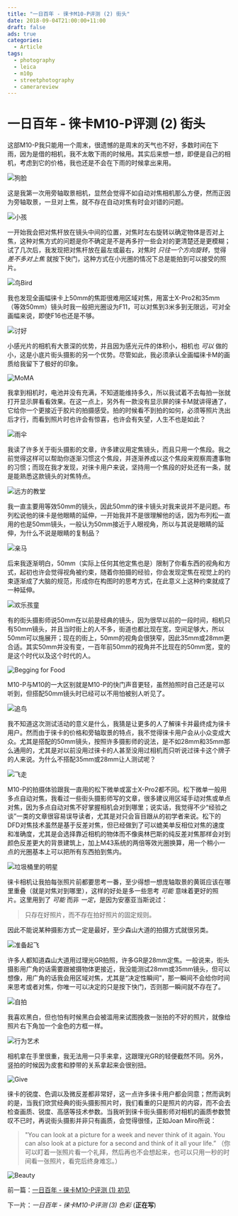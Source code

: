 ```yaml
---
title: "一日百年 - 徕卡M10-P评测 (2) 街头"
date: 2018-09-04T21:00:00+11:00
draft: false
ads: true
categories:
  - Article
tags:
  - photography
  - leica
  - m10p
  - streetphotography
  - camerareview
---
```


# 一日百年 - 徕卡M10-P评测 (2) 街头

这部M10-P我只能用一个周末，很遗憾的是周末的天气也不好，多数时间在下雨，因为是借的相机，我不太敢下雨的时候用。其实后来想一想，即便是自己的相机，考虑到它的价格，我也还是不会在下雨的时候拿出来用。

![狗脸][M10P-Street-1]

这是我第一次用旁轴取景相机，显然会觉得不如自动对焦相机那么方便，然而正因为旁轴取景，一旦对上焦，就不存在自动对焦有时会对错的问题。

![小孩][M10P-Street-2]

一开始我会把对焦杆放在镜头中间的位置，对焦时左右旋转以确定物体是否对上焦，这种对焦方式的问题是你不确定是不是再多拧一些会对的更清楚还是更模糊；试了几次后，我发现把对焦杆放在最左或最右，对焦时 _只往一个方向旋转_，觉得 _差不多对上焦_ 就按下快门，这种方式在小光圈的情况下总是能拍到可以接受的照片。

![鸟Bird][M10P-Street-3]

我也发现全画幅徕卡上50mm的焦距很难用区域对焦，用富士X-Pro2和35mm（等效50mm）镜头时我一般把光圈设为F11，可以对焦到3米多到无限远，可对全画幅来说，即使F16也还是不够。

![讨好][M10P-Street-4]

小感光片的相机有大景深的优势，并且因为感光元件的体积小，相机也 _可以_ 做的小，这是小底片街头摄影的另一个优势。尽管如此，我必须承认全画幅徕卡M的画质给我留下了极好的印象。

![MoMA][M10P-Street-5]

我拿到相机时，电池并没有充满，不知道能维持多久，所以我试着不去每拍一张就打开显示屏看看效果。在这一点上，另外有一款没有显示屏的徕卡M就讲得通了，它给你一个更接近于胶片的拍摄感受。拍的时候看不到拍的如何，必须等照片洗出后才行，而看到照片时也许会有惊喜，也许会有失望，人生不也是如此？

![雨伞][M10P-Street-6]

我读了许多关于街头摄影的文章，许多建议用定焦镜头，而且只用一个焦段。我之前觉得这样可以帮助你逐渐习惯这个焦段，并逐渐养成以这个焦段来观察周遭事物的习惯；而现在我才发现，对徕卡用户来说，坚持用一个焦段的好处还有一条，就是能熟悉这款镜头的对焦特点。

![远方的教堂][M10P-Street-7]

我一直主要用等效50mm的镜头，因此50mm的徕卡镜头对我来说并不是问题。布列松说他的徕卡是他眼睛的延伸，一开始我并不是很理解他的话，因为布列松一直用的也是50mm镜头，一般认为50mm接近于人眼视角，所以与其说是眼睛的延伸，为什么不说是眼睛的复制品？

![亲马][M10P-Street-8]

后来我逐渐明白，50mm（实际上任何其他定焦也是）限制了你看东西的视角和方式，起初也许会觉得视角被约束，随着你拍摄的经验，你会发现定焦在视觉上的约束逐渐成了大脑的规范，形成你在构图时的思考方式，在此意义上这种约束就成了一种延伸。

![欢乐孩童][M10P-Street-9]

有的街头摄影师说50mm在以前是经典的镜头，因为很早以前的一段时间，相机只有50mm镜头，并且当时街上的人不多，街道也都比现在宽，空间足够大，所以50mm可以施展开；现在的街上，50mm的视角会很狭窄，因此35mm或28mm更合适。其实50mm并没有变，一百年前50mm的视角并不比现在的50mm宽，变的是这个时代以及这个时代的人。

![Begging for Food][M10P-Street-10]

M10-P与M10的一大区别就是M10-P的快门声音更轻，虽然拍照时自己还是可以听到，但搭配50mm镜头时已经可以不用怕被别人听见了。

![追鸟][M10P-Street-11]

我不知道这次测试活动的意义是什么，我猜是让更多的人了解徕卡并最终成为徕卡用户。然而由于徕卡的价格和旁轴取景的特点，我不觉得徕卡用户会从小众变成大众。尤其是搭配的50mm镜头，按照许多摄影师的说法，是不如28mm和35mm那么通用的，尤其是对以前没用过徕卡的人甚至没用过相机而只听说过徕卡这个牌子的人来说。为什么不搭配35mm或28mm让人测试呢？

![飞走][M10P-Street-12]

M10-P的拍摄体验跟我一直用的松下微单或富士X-Pro2都不同。松下微单一般用多点自动对焦，我看过一些街头摄影师写的文章，很多建议用区域手动对焦或单点对焦，因为多点自动对焦不好掌握相机会对到哪里；说实话，我觉得不少“经验之谈”一类的文章很容易误导读者，尤其是对只会盲目跟从的初学者来说。松下的DFD对焦技术虽然是基于反差对焦，但已经做到了可以媲美单反相位对焦的速度和准确度，尤其是会选择靠近相机的物体而不像奥林巴斯的纯反差对焦那样会对到颜色反差更大的背景建筑上，加上M43系统的两倍等效光圈换算，用一个稍小一点的光圈基本上可以把所有东西拍到焦内。

![垃圾桶里的明星][M10P-Street-13]

徕卡相机让我拍每张照片前都要思考一番，至少得想一想庞轴取景的黄斑应该在哪里重叠（就是对焦对到哪里），这样的好处是多一些思考 _可能_ 意味着更好的照片。这里用到了 _可能_ 而非 _一定_，是因为安塞亚当斯说过：

> 只存在好照片，而不存在拍好照片的固定规则。

因此不能说某种摄影方式一定是最好，至少森山大道的拍摄方式就很另类。

![准备起飞][M10P-Street-14]

许多人都知道森山大道用过理光GR拍照，许多GR是28mm定焦。一般说来，街头摄影用广角的话需要跟被摄物体更接近，我没能测试28mm或35mm镜头，但可以想像，用广角的话我会用区域对焦，尤其是“决定性瞬间”，那一瞬间不会给你时间来思考或者对焦，你唯一可以决定的只是按下快门，否则那一瞬间就不存在了。

![自拍][M10P-Street-15]

我喜欢黑白，但也怕有时候黑白会被滥用来试图挽救一张拍的不好的照片，就像给照片右下角加一个金色的方框一样。

![行为艺术][M10P-Street-16]

相机拿在手里很重，我无法用一只手来拿，这跟理光GR的轻便截然不同。另外，竖拍的时候因为皮套和脖带的关系拿起来会很别扭。

![Give][M10P-Street-17]

徕卡的锐度、色调以及微反差都非常好，这一点许多徕卡用户都会同意；然而讽刺的是，当我们欣赏经典的街头摄影照片时，我们看重的只是照片的内容，而不会去检查画质、锐度、高感等技术参数。当我听到徕卡街头摄影师对相机的画质参数赞叹不已时，再说街头摄影并非只有画质，会觉得很怪，正如Joan Miro所说：

> "You can look at a picture for a week and never think of it again. You can also look at a picture for a second and think of it all your life.” （你可以盯着一张照片看一个礼拜，然后再也不会想起来，也可以只用一秒的时间看一张照片，看完后终身难忘。）

![Beauty][M10P-Street-18]

前一篇：[一日百年 - 徕卡M10-P评测 (1) 初见](/cn/article/2018/reviewleicam10p1/)

下一片：_一日百年 - 徕卡M10-P评测 (3) 色彩_ (__正在写__)

[M10P-Street-1]: /photos/2018/LeicaM10P/leicam10p_street_01.jpg "Leica M10-P Street"
[M10P-Street-2]: /photos/2018/LeicaM10P/leicam10p_street_02.jpg "Leica M10-P Street"
[M10P-Street-3]: /photos/2018/LeicaM10P/leicam10p_street_03.jpg "Leica M10-P Street"
[M10P-Street-4]: /photos/2018/LeicaM10P/leicam10p_street_04.jpg "Leica M10-P Street"
[M10P-Street-5]: /photos/2018/LeicaM10P/leicam10p_street_05.jpg "Leica M10-P Street"
[M10P-Street-6]: /photos/2018/LeicaM10P/leicam10p_street_06.jpg "Leica M10-P Street"
[M10P-Street-7]: /photos/2018/LeicaM10P/leicam10p_street_07.jpg "Leica M10-P Street"
[M10P-Street-8]: /photos/2018/LeicaM10P/leicam10p_street_08.jpg "Leica M10-P Street"
[M10P-Street-9]: /photos/2018/LeicaM10P/leicam10p_street_09.jpg "Leica M10-P Street"
[M10P-Street-10]: /photos/2018/LeicaM10P/leicam10p_street_10.jpg "Leica M10-P Street"
[M10P-Street-11]: /photos/2018/LeicaM10P/leicam10p_street_11.jpg "Leica M10-P Street"
[M10P-Street-12]: /photos/2018/LeicaM10P/leicam10p_street_12.jpg "Leica M10-P Street"
[M10P-Street-13]: /photos/2018/LeicaM10P/leicam10p_street_13.jpg "Leica M10-P Street"
[M10P-Street-14]: /photos/2018/LeicaM10P/leicam10p_street_14.jpg "Leica M10-P Street"
[M10P-Street-15]: /photos/2018/LeicaM10P/leicam10p_street_15.jpg "Leica M10-P Street"
[M10P-Street-16]: /photos/2018/LeicaM10P/leicam10p_street_16.jpg "Leica M10-P Street"
[M10P-Street-17]: /photos/2018/LeicaM10P/leicam10p_street_17.jpg "Leica M10-P Street"
[M10P-Street-18]: /photos/2018/LeicaM10P/leicam10p_street_18.jpg "Leica M10-P Street"